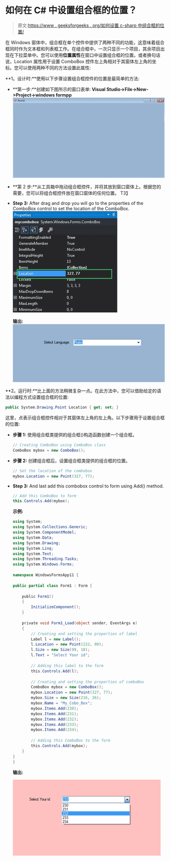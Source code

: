 # 如何在 C# 中设置组合框的位置？

> 原文:[https://www . geeksforgeeks . org/如何设置 c-sharp 中组合框的位置/](https://www.geeksforgeeks.org/how-to-set-the-location-of-the-combobox-in-c-sharp/)

在 Windows 窗体中，组合框在单个控件中提供了两种不同的功能，这意味着组合框同时作为文本框和列表框工作。在组合框中，一次只显示一个项目，其余项目出现在下拉菜单中。您可以使用**位置属性**在窗口中设置组合框的位置。或者换句话说，Location 属性用于设置 ComboBox 控件左上角相对于其窗体左上角的坐标。您可以使用两种不同的方法设置此属性:

**1。设计时:**使用以下步骤设置组合框控件的位置是最简单的方法:

*   **第一步:**创建如下图所示的窗口表单:
    **Visual Studio->File->New->Project->windows formpp**
    ![](img/13d83ffe0a08cd6c4113a5d225366c25.png)
*   **第 2 步:**从工具箱中拖动组合框控件，并将其放到窗口窗体上。根据您的需要，您可以将组合框控件放在窗口窗体的任何位置。
    T3】
*   **Step 3:** After drag and drop you will go to the properties of the ComboBox control to set the location of the ComboBox.
    ![](img/c98ab81fba3e0121be74aba254028008.png)

    **输出:**
    ![](img/462f49d050ccc9f0968b0a89465029b6.png)

**2。运行时:**比上面的方法稍微复杂一点。在此方法中，您可以借助给定的语法以编程方式设置组合框的位置:

```cs
public System.Drawing.Point Location { get; set; }
```

这里，点表示组合框控件相对于其窗体左上角的左上角。以下步骤用于设置组合框的位置:

*   **步骤 1:** 使用组合框类提供的组合框()构造函数创建一个组合框。

    ```cs
    // Creating ComboBox using ComboBox class
    ComboBox mybox = new ComboBox();

    ```

*   **步骤 2:** 创建组合框后，设置组合框类提供的组合框的位置。

    ```cs
    // Set the location of the combobox
    mybox.Location = new Point(327, 77);

    ```

*   **Step 3:** And last add this combobox control to form using Add() method.

    ```cs
    // Add this ComboBox to form
    this.Controls.Add(mybox);

    ```

    **示例:**

    ```cs
    using System;
    using System.Collections.Generic;
    using System.ComponentModel;
    using System.Data;
    using System.Drawing;
    using System.Linq;
    using System.Text;
    using System.Threading.Tasks;
    using System.Windows.Forms;

    namespace WindowsFormsApp11 {

    public partial class Form1 : Form {

        public Form1()
        {
            InitializeComponent();
        }

        private void Form1_Load(object sender, EventArgs e)
        {
            // Creating and setting the properties of label
            Label l = new Label();
            l.Location = new Point(222, 80);
            l.Size = new Size(99, 18);
            l.Text = "Select Your id";

            // Adding this label to the form
            this.Controls.Add(l);

            // Creating and setting the properties of comboBox
            ComboBox mybox = new ComboBox();
            mybox.Location = new Point(327, 77);
            mybox.Size = new Size(216, 26);
            mybox.Name = "My_Cobo_Box";
            mybox.Items.Add(230);
            mybox.Items.Add(231);
            mybox.Items.Add(232);
            mybox.Items.Add(233);
            mybox.Items.Add(234);

            // Adding this ComboBox to the form
            this.Controls.Add(mybox);
        }
    }
    }
    ```

    **输出:**

    ![](img/8d4d4fff15731352212c2f242404979d.png)
